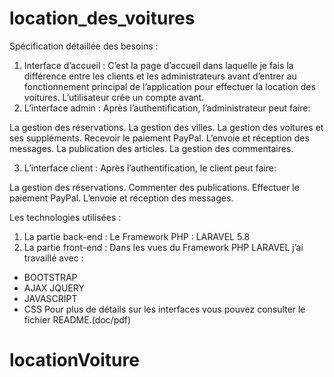 # location_des_voitures
Spécification détaillée des besoins :
1)	Interface d’accueil :
C’est la page d’accueil dans laquelle je fais la différence entre les clients et
les administrateurs avant d’entrer au fonctionnement principal de l’application pour effectuer la location des voitures.
L’utilisateur crée un compte avant. 
2) L’interface admin :
Après l’authentification, l’administrateur peut faire:

La gestion des réservations.
La gestion des villes.
La gestion des voitures et ses suppléments.
Recevoir le paiement PayPal.
L’envoie et réception des messages.
La publication des articles.
La gestion des commentaires.

3)	L’interface client :
Après l’authentification, le client peut faire:

La gestion des réservations.
Commenter des publications.
Effectuer le paiement PayPal.
L’envoie et réception des messages.

Les technologies utilisées :
1)	La partie back-end :
Le Framework PHP : LARAVEL 5.8
2)	La partie front-end :
Dans les vues du Framework PHP LARAVEL j’ai travaillé avec :
-	BOOTSTRAP
-	AJAX JQUERY
-	JAVASCRIPT
-	CSS
Pour plus de détails sur les interfaces vous pouvez consulter le fichier README.(doc/pdf)
# locationVoiture
